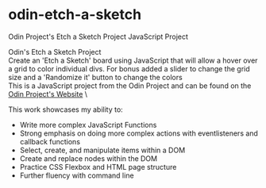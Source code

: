 # odin-etch-a-sketch

Odin Project's Etch a Sketch Project JavaScript Project

Odin's Etch a Sketch Project \
Create an 'Etch a Sketch' board using JavaScript that will allow a hover over a grid to color individual divs. For bonus added a slider to change the grid size and a 'Randomize it' button to change the colors \
This is a JavaScript project from the Odin Project and can be found on the [Odin Project's Website](https://www.theodinproject.com/lessons/foundations-etch-a-sketch) \

This work showcases my ability to:

- Write more complex JavaScript Functions
- Strong emphasis on doing more complex actions with eventlisteners and callback functions
- Select, create, and manipulate items within a DOM
- Create and replace nodes within the DOM
- Practice CSS Flexbox and HTML page structure
- Further fluency with command line
